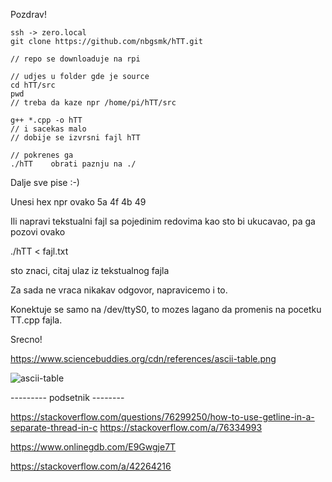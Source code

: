 
Pozdrav!

    ssh -> zero.local
    git clone https://github.com/nbgsmk/hTT.git
    
    // repo se downloaduje na rpi

    // udjes u folder gde je source
    cd hTT/src
    pwd
    // treba da kaze npr /home/pi/hTT/src

    g++ *.cpp -o hTT
    // i sacekas malo
    // dobije se izvrsni fajl hTT

    // pokrenes ga
    ./hTT    obrati paznju na ./

Dalje sve pise :-)

Unesi hex npr ovako  5a 4f 4b 49

Ili napravi tekstualni fajl sa pojedinim redovima kao sto bi ukucavao, pa ga pozovi ovako

./hTT < fajl.txt    


sto znaci, citaj ulaz iz tekstualnog fajla

    
Za sada ne vraca nikakav odgovor, napravicemo i to.

Konektuje se samo na /dev/ttyS0, to mozes lagano da promenis na pocetku TT.cpp fajla.

Srecno!


https://www.sciencebuddies.org/cdn/references/ascii-table.png

![ascii-table](https://github.com/nbgsmk/hTT/assets/60575976/3c2747f2-7f34-4800-bd51-9817a3f7b76e)



--------- podsetnik --------

https://stackoverflow.com/questions/76299250/how-to-use-getline-in-a-separate-thread-in-c
https://stackoverflow.com/a/76334993

https://www.onlinegdb.com/E9Gwgje7T

https://stackoverflow.com/a/42264216



